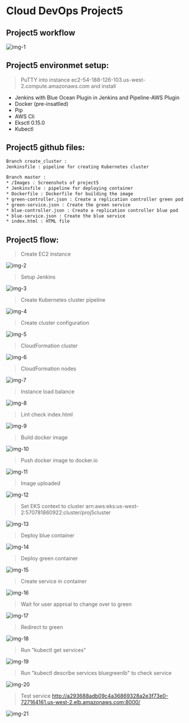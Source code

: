 # Cloud DevOps Project5

## Project5 workflow

![img-1](Images/Workflow.jpg)

## Project5 environmet setup:

> PuTTY into instance ec2-54-188-126-103.us-west-2.compute.amazonaws.com and install

* Jenkins with Blue Ocean Plugin in Jenkins and Pipeline-AWS Plugin
* Docker (pre-insatlled)
* Pip
* AWS Cli
* Eksctl 0.15.0
* Kubectl

## Project5 github files:
```sh
Branch create_cluster :
Jenkinsfile : pipeline for creating Kubernetes cluster

Branch master :
* /Images : Screenshots of project5 
* Jenkinsfile : pipeline for deploying container
* Dockerfile : Dockerfile for building the image 
* green-controller.json : Create a replication controller green pod
* green-service.json : Create the green service
* blue-controller.json : Create a replication controller blue pod
* blue-service.json : Create the blue service
* index.html : HTML file
```

## Project5 flow:

> Create EC2 instance

![img-2](Images/Instance.JPG)

> Setup Jenkins

![img-3](Images/Jenkins.JPG)

> Create Kubernetes cluster pipeline

![img-4](Images/Create_Kubernetes_cluster_pipeline.JPG)

> Create cluster configuration

![img-5](Images/Create_cluster_configuration.JPG)

> CloudFormation cluster

![img-6](Images/CloudFormation_cluster.JPG)

> CloudFormation nodes

![img-7](Images/CloudFormation_nodes.JPG)

> Instance load balance

![img-8](Images/Instance_load_balance.JPG)

> Lint check index.html

![img-9](Images/Stage_lint_checkHTML.JPG)

> Build docker image

![img-10](Images/Stage_build_docker_image.JPG)

> Push docker image to docker.io

![img-11](Images/Stage_push_dockerhub.JPG)

> Image uploaded

![img-12](Images/Docker.JPG)

> Set EKS context to cluster arn:aws:eks:us-west-2:570781860922:cluster/proj5cluster

![img-13](Images/Stage_set_EKS_cluster.JPG)

> Deploy blue container

![img-14](Images/Stage_deploy_blue_container.JPG)

> Deploy green container

![img-15](Images/Stage_deploy_green_container.JPG)

> Create service in container

![img-16](Images/Stage_create_service_in_container.JPG)

> Wait for user approal to change over to green 

![img-17](Images/Stage_user_approval_to_change.JPG)

> Redirect to green 

![img-18](Images/Stage_redirect_to_green.JPG)

> Run "kubectl get services"

![img-19](Images/URL.png)

> Run "kubectl describe services bluegreenlb" to check service

![img-20](Images/URL1.png)

> Test service http://a293688adb09c4a36869328a2e3f73e0-727164161.us-west-2.elb.amazonaws.com:8000/

![img-21](Images/Mysite.JPG)

